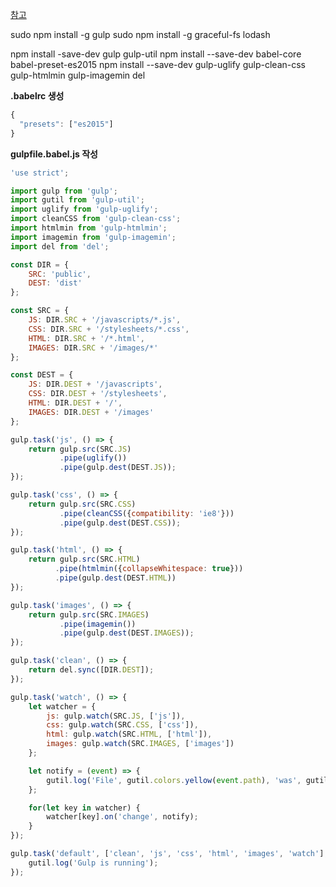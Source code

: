 [참고](https://velopert.com/1344)

sudo npm install -g gulp
sudo npm install -g graceful-fs lodash

npm install -save-dev gulp gulp-util
npm install --save-dev babel-core babel-preset-es2015
npm install --save-dev gulp-uglify gulp-clean-css gulp-htmlmin gulp-imagemin del

**.babelrc 생성**
```javascript
{
  "presets": ["es2015"]
}
```

**gulpfile.babel.js 작성**
```javascript
'use strict';

import gulp from 'gulp';
import gutil from 'gulp-util';
import uglify from 'gulp-uglify';
import cleanCSS from 'gulp-clean-css';
import htmlmin from 'gulp-htmlmin';
import imagemin from 'gulp-imagemin';
import del from 'del';

const DIR = {
    SRC: 'public',
    DEST: 'dist'
};

const SRC = {
    JS: DIR.SRC + '/javascripts/*.js',
    CSS: DIR.SRC + '/stylesheets/*.css',
    HTML: DIR.SRC + '/*.html',
    IMAGES: DIR.SRC + '/images/*'
};

const DEST = {
    JS: DIR.DEST + '/javascripts',
    CSS: DIR.DEST + '/stylesheets',
    HTML: DIR.DEST + '/',
    IMAGES: DIR.DEST + '/images'
};

gulp.task('js', () => {
    return gulp.src(SRC.JS)
           .pipe(uglify())
           .pipe(gulp.dest(DEST.JS));
});

gulp.task('css', () => {
    return gulp.src(SRC.CSS)
           .pipe(cleanCSS({compatibility: 'ie8'}))
           .pipe(gulp.dest(DEST.CSS));
});

gulp.task('html', () => {
    return gulp.src(SRC.HTML)
          .pipe(htmlmin({collapseWhitespace: true}))
          .pipe(gulp.dest(DEST.HTML))
});

gulp.task('images', () => {
    return gulp.src(SRC.IMAGES)
           .pipe(imagemin())
           .pipe(gulp.dest(DEST.IMAGES));
});

gulp.task('clean', () => {
    return del.sync([DIR.DEST]);
});

gulp.task('watch', () => {
    let watcher = {
        js: gulp.watch(SRC.JS, ['js']),
        css: gulp.watch(SRC.CSS, ['css']),
        html: gulp.watch(SRC.HTML, ['html']),
        images: gulp.watch(SRC.IMAGES, ['images'])
    };

    let notify = (event) => {
        gutil.log('File', gutil.colors.yellow(event.path), 'was', gutil.colors.magenta(event.type));
    };

    for(let key in watcher) {
        watcher[key].on('change', notify);
    }
});

gulp.task('default', ['clean', 'js', 'css', 'html', 'images', 'watch'], () => {
    gutil.log('Gulp is running');
});
```